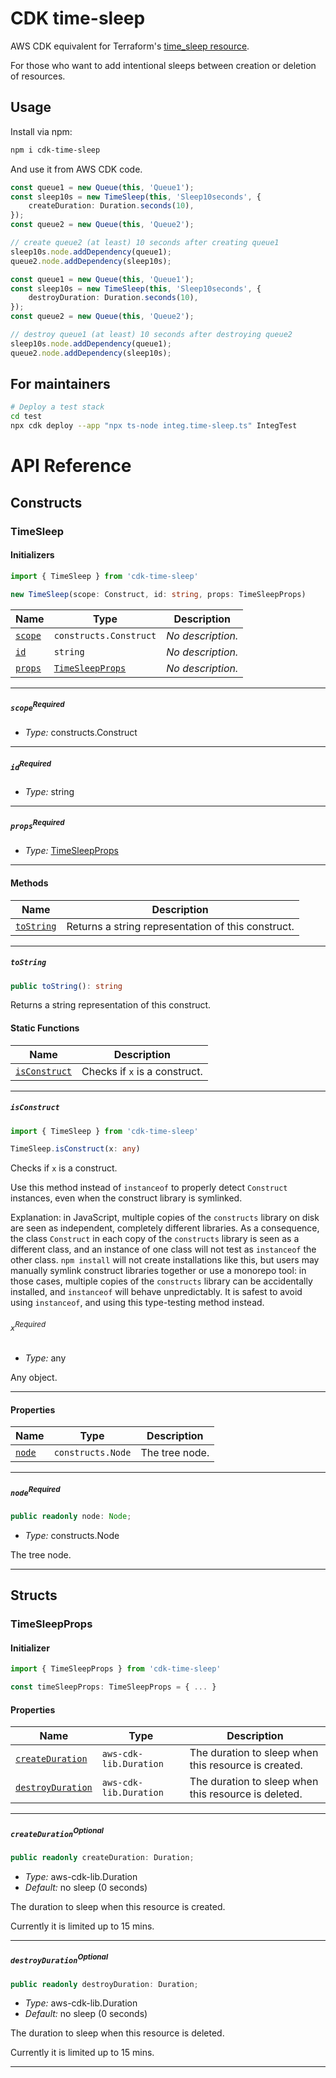 # CDK time-sleep
AWS CDK equivalent for Terraform's [time_sleep resource](https://registry.terraform.io/providers/hashicorp/time/latest/docs/resources/sleep).

For those who want to add intentional sleeps between creation or deletion of resources.

## Usage
Install via npm:

```sh
npm i cdk-time-sleep
```

And use it from AWS CDK code.

```ts
const queue1 = new Queue(this, 'Queue1');
const sleep10s = new TimeSleep(this, 'Sleep10seconds', {
    createDuration: Duration.seconds(10),
});
const queue2 = new Queue(this, 'Queue2');

// create queue2 (at least) 10 seconds after creating queue1
sleep10s.node.addDependency(queue1);
queue2.node.addDependency(sleep10s);
```

```ts
const queue1 = new Queue(this, 'Queue1');
const sleep10s = new TimeSleep(this, 'Sleep10seconds', {
    destroyDuration: Duration.seconds(10),
});
const queue2 = new Queue(this, 'Queue2');

// destroy queue1 (at least) 10 seconds after destroying queue2
sleep10s.node.addDependency(queue1);
queue2.node.addDependency(sleep10s);
```

## For maintainers
```sh
# Deploy a test stack
cd test
npx cdk deploy --app "npx ts-node integ.time-sleep.ts" IntegTest
```

# API Reference <a name="API Reference" id="api-reference"></a>

## Constructs <a name="Constructs" id="Constructs"></a>

### TimeSleep <a name="TimeSleep" id="cdk-time-sleep.TimeSleep"></a>

#### Initializers <a name="Initializers" id="cdk-time-sleep.TimeSleep.Initializer"></a>

```typescript
import { TimeSleep } from 'cdk-time-sleep'

new TimeSleep(scope: Construct, id: string, props: TimeSleepProps)
```

| **Name** | **Type** | **Description** |
| --- | --- | --- |
| <code><a href="#cdk-time-sleep.TimeSleep.Initializer.parameter.scope">scope</a></code> | <code>constructs.Construct</code> | *No description.* |
| <code><a href="#cdk-time-sleep.TimeSleep.Initializer.parameter.id">id</a></code> | <code>string</code> | *No description.* |
| <code><a href="#cdk-time-sleep.TimeSleep.Initializer.parameter.props">props</a></code> | <code><a href="#cdk-time-sleep.TimeSleepProps">TimeSleepProps</a></code> | *No description.* |

---

##### `scope`<sup>Required</sup> <a name="scope" id="cdk-time-sleep.TimeSleep.Initializer.parameter.scope"></a>

- *Type:* constructs.Construct

---

##### `id`<sup>Required</sup> <a name="id" id="cdk-time-sleep.TimeSleep.Initializer.parameter.id"></a>

- *Type:* string

---

##### `props`<sup>Required</sup> <a name="props" id="cdk-time-sleep.TimeSleep.Initializer.parameter.props"></a>

- *Type:* <a href="#cdk-time-sleep.TimeSleepProps">TimeSleepProps</a>

---

#### Methods <a name="Methods" id="Methods"></a>

| **Name** | **Description** |
| --- | --- |
| <code><a href="#cdk-time-sleep.TimeSleep.toString">toString</a></code> | Returns a string representation of this construct. |

---

##### `toString` <a name="toString" id="cdk-time-sleep.TimeSleep.toString"></a>

```typescript
public toString(): string
```

Returns a string representation of this construct.

#### Static Functions <a name="Static Functions" id="Static Functions"></a>

| **Name** | **Description** |
| --- | --- |
| <code><a href="#cdk-time-sleep.TimeSleep.isConstruct">isConstruct</a></code> | Checks if `x` is a construct. |

---

##### `isConstruct` <a name="isConstruct" id="cdk-time-sleep.TimeSleep.isConstruct"></a>

```typescript
import { TimeSleep } from 'cdk-time-sleep'

TimeSleep.isConstruct(x: any)
```

Checks if `x` is a construct.

Use this method instead of `instanceof` to properly detect `Construct`
instances, even when the construct library is symlinked.

Explanation: in JavaScript, multiple copies of the `constructs` library on
disk are seen as independent, completely different libraries. As a
consequence, the class `Construct` in each copy of the `constructs` library
is seen as a different class, and an instance of one class will not test as
`instanceof` the other class. `npm install` will not create installations
like this, but users may manually symlink construct libraries together or
use a monorepo tool: in those cases, multiple copies of the `constructs`
library can be accidentally installed, and `instanceof` will behave
unpredictably. It is safest to avoid using `instanceof`, and using
this type-testing method instead.

###### `x`<sup>Required</sup> <a name="x" id="cdk-time-sleep.TimeSleep.isConstruct.parameter.x"></a>

- *Type:* any

Any object.

---

#### Properties <a name="Properties" id="Properties"></a>

| **Name** | **Type** | **Description** |
| --- | --- | --- |
| <code><a href="#cdk-time-sleep.TimeSleep.property.node">node</a></code> | <code>constructs.Node</code> | The tree node. |

---

##### `node`<sup>Required</sup> <a name="node" id="cdk-time-sleep.TimeSleep.property.node"></a>

```typescript
public readonly node: Node;
```

- *Type:* constructs.Node

The tree node.

---


## Structs <a name="Structs" id="Structs"></a>

### TimeSleepProps <a name="TimeSleepProps" id="cdk-time-sleep.TimeSleepProps"></a>

#### Initializer <a name="Initializer" id="cdk-time-sleep.TimeSleepProps.Initializer"></a>

```typescript
import { TimeSleepProps } from 'cdk-time-sleep'

const timeSleepProps: TimeSleepProps = { ... }
```

#### Properties <a name="Properties" id="Properties"></a>

| **Name** | **Type** | **Description** |
| --- | --- | --- |
| <code><a href="#cdk-time-sleep.TimeSleepProps.property.createDuration">createDuration</a></code> | <code>aws-cdk-lib.Duration</code> | The duration to sleep when this resource is created. |
| <code><a href="#cdk-time-sleep.TimeSleepProps.property.destroyDuration">destroyDuration</a></code> | <code>aws-cdk-lib.Duration</code> | The duration to sleep when this resource is deleted. |

---

##### `createDuration`<sup>Optional</sup> <a name="createDuration" id="cdk-time-sleep.TimeSleepProps.property.createDuration"></a>

```typescript
public readonly createDuration: Duration;
```

- *Type:* aws-cdk-lib.Duration
- *Default:* no sleep (0 seconds)

The duration to sleep when this resource is created.

Currently it is limited up to 15 mins.

---

##### `destroyDuration`<sup>Optional</sup> <a name="destroyDuration" id="cdk-time-sleep.TimeSleepProps.property.destroyDuration"></a>

```typescript
public readonly destroyDuration: Duration;
```

- *Type:* aws-cdk-lib.Duration
- *Default:* no sleep (0 seconds)

The duration to sleep when this resource is deleted.

Currently it is limited up to 15 mins.

---



